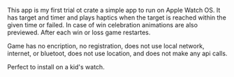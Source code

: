 This app is my first trial ot crate a simple app to run on Apple Watch OS.
It has target and timer and plays haptics when the target is reached within the given time or failed.
In case of win celebration animations are also previewed.
After each win or loss game restartes.

Game has no encription, no registration, does not use local network, internet, or bluetoot, does not use location, and does not make any api calls.

Perfect to install on a kid's watch.
